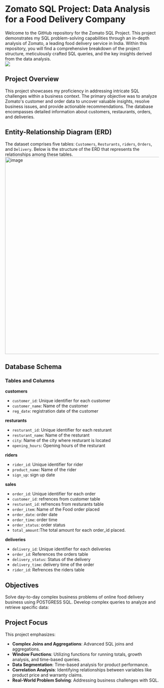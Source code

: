 
# Zomato SQL Project: Data Analysis for a Food Delivery Company
Welcome to the GitHub repository for the Zomato SQL Project. This project demonstrates my SQL problem-solving capabilities through an in-depth analysis of Zomato, a leading food delivery service in India. Within this repository, you will find a comprehensive breakdown of the project structure, meticulously crafted SQL queries, and the key insights derived from the data analysis.
<br> <img src="https://github.com/prashanthkumarjoshi/SQL_PROJECT_3/blob/main/images/zomato_Review-1.jpg">

## Project Overview
This project showcases my proficiency in addressing intricate SQL challenges within a business context. The primary objective was to analyze Zomato's customer and order data to uncover valuable insights, resolve business issues, and provide actionable recommendations. The database encompasses detailed information about customers, restaurants, orders, and deliveries.

## Entity-Relationship Diagram (ERD)
The dataset comprises five tables: `Customers`, `Resturants`, `riders`, `Orders`, and `Delivery`. Below is the structure of the ERD that represents the relationships among these tables.
<img width="646" alt="image" src="https://github.com/prashanthkumarjoshi/SQL_PROJECT_3/blob/main/images/ERD.png">




## Database Schema
### Tables and Columns
**customers**
- `customer_id`: Unique identifier for each customer
- `customer_name`: Name of the customer
- `reg_date`: registration date of the customer

**resturants**
- `resturant_id`: Unique identifier for each resturant
- `resturant_name`: Name of the resturant
- `city`: Name of the city where resturant is located
- `opening_hours`: Opening hours of the resturant

**riders**
- `rider_id`: Unique identifier for rider
- `product_name`: Name of the rider
- `sign_up`: sign up date

**sales**
- `order_id`: Unique identifier for each order
- `customer_id`: refrences from customer table
- `resturant_id`: refrences from resturants table
- `order_item`: Name of the Food order placed
- `order_date`: order date
- `order_time`: order time
- `order_status`: order status
- `total_amount`:The total amount for each order_id placed.

**deliveries**
- `delivery_id`: Unique identifier for each deliveries
- `order_id`: References the orders table
- `delivery_status`: Status of the delivery
- `delivery_time`: delivery time of the order
- `rider_id`: Refrences the riders table
## Objectives
Solve day-to-day complex business problems of online food delivery business using POSTGRESS SQL.
Develop complex queries to analyze and retrieve specific data:

## Project Focus
This project emphasizes:
- **Complex Joins and Aggregations**: Advanced SQL joins and aggregations.
- **Window Functions**: Utilizing functions for running totals, growth analysis, and time-based queries.
- **Data Segmentation**: Time-based analysis for product performance.
- **Correlation Analysis**: Identifying relationships between variables like product price and warranty claims.
- **Real-World Problem Solving**: Addressing business challenges with SQL.
